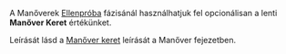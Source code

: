 A Manőverek [Ellenpróba](065_04_manover_vegbevitele.md#ellenpróba-e) fázisánál használhatjuk fel opcionálisan a lenti **Manőver Keret** értékünket.

Leírását lásd a [Manőver keret](065_02_manover_keret.md) leírását a Manőver fejezetben.
